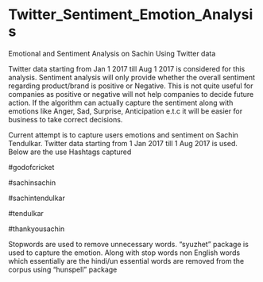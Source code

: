 # Twitter_Sentiment_Emotion_Analysis
Emotional and Sentiment Analysis on Sachin Using Twitter data

Twitter data starting from Jan 1 2017 till Aug 1 2017 is considered for this analysis. Sentiment analysis will only provide whether the overall sentiment regarding product/brand is positive or Negative. This is not quite useful for companies as positive or negative will not help companies to decide future action. 
If the algorithm can actually capture the sentiment along with emotions like Anger, Sad, Surprise, Anticipation e.t.c it will be easier for business to take correct decisions.

Current attempt is to capture users emotions and sentiment on Sachin Tendulkar. Twitter data starting from 1 Jan 2017 till 1 Aug 2017 is used. Below are the use Hashtags captured 


#godofcricket

#sachinsachin

#sachintendulkar

#tendulkar

#thankyousachin


Stopwords are used to remove unnecessary words. “syuzhet” package is used to capture the emotion. Along with stop words non English words which essentially are the hindi/un essential words are removed from the corpus using “hunspell” package


